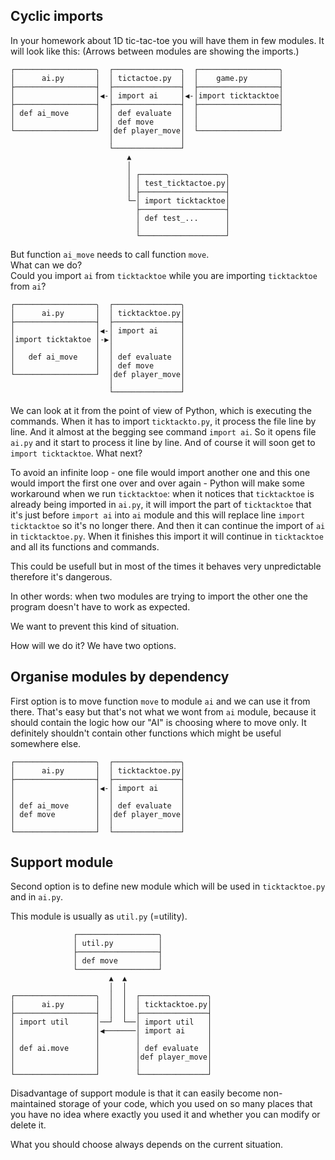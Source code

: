 ## Cyclic imports

In your homework about 1D tic-tac-toe you will have them in few modules.
It will look like this:
(Arrows between modules are showing the imports.)

```plain
┌──────────────────╮  ┌───────────────╮  ┌──────────────────╮ 
│      ai.py       │  │ tictactoe.py  │  │    game.py       │
├──────────────────┤  ├───────────────┤  ├──────────────────┤
│                  │◀-│ import ai     │◀-│import ticktacktoe│
├──────────────────┤  ├───────────────┤  ├──────────────────┤
│ def ai_move      │  │ def evaluate  │  │                  │
│                  │  │ def move      │  │                  │
└──────────────────┘  │def player_move│  └──────────────────┘
                      │               │
                      └───────────────┘
                          ▲
                          │
                          │ ┌───────────────────╮
                          │ │ test_ticktactoe.py│
                          │ ├───────────────────┤
                          └─│ import ticktacktoe│
                            ├───────────────────┤
                            │ def test_...      │
                            │                   │
                            └───────────────────┘
```

But function `ai_move` needs to call function `move`.<br>
What can we do?<br>
Could you import `ai` from `ticktacktoe` while you are importing `ticktacktoe` from `ai`?


```plain
┌──────────────────╮  ┌───────────────╮
│      ai.py       │  │ ticktacktoe.py│
├──────────────────┤  ├───────────────┤
│                  │◀-│ import ai     │
│import ticktaktoe │-▶│               │
│                  │  │               │
│   def ai_move    │  │ def evaluate  │
│                  │  │ def move      │
└──────────────────┘  │def player_move│
                      │               │
                      └───────────────┘  
```
We can look at it from the point of view of Python,
which is executing the commands.
When it has to import `ticktackto.py`, it process the file line by line.
And it almost at the begging see command `import ai`.
So it opens file `ai.py` and it start to process it line by line.
And of course it will soon get to `import ticktacktoe`. What next?

To avoid an infinite loop - one file would import another one and this one would import
the first one over and over again - 
Python will make some workaround when we run `ticktacktoe`:
when it notices that `ticktacktoe` is already being imported in `ai.py`,
it will import the part of `ticktacktoe` that it's just before `import ai` into `ai` module
and this will replace line `import ticktacktoe` so it's no longer there. And then it can continue the
import of `ai` in `ticktacktoe.py`.
When it finishes this import it will continue in `ticktacktoe` and all its functions and commands.

This could be usefull but in most of the times it behaves very unpredictable therefore it's dangerous.

In other words: when two modules are trying to import the other one
the program doesn't have to work as expected.

We want to prevent this kind of situation.

How will we do it? We have two options.


## Organise modules by dependency

First option is to move function `move` to module `ai` and we can use it from there.
That's easy but that's not what we wont from `ai` module, because it should contain
the logic how our "AI" is choosing where to move only.
It definitely shouldn't contain other functions which might be useful somewhere else.


```plain
┌──────────────────╮  ┌───────────────╮
│      ai.py       │  │ ticktacktoe.py│
├──────────────────┤  ├───────────────┤
│                  │◀-│ import ai     │
│                  │  │               │
│ def ai_move      │  │ def evaluate  │
│ def move         │  │def player_move│
│                  │  │               │
└──────────────────┘  └───────────────┘
```

## Support module

Second option is to define new module which will be used in
`ticktacktoe.py` and in `ai.py`.

This module is usually as `util.py` (=utility).


```plain
              ┌──────────────────╮
              │ util.py          │
              ├──────────────────┤
              │ def move         │
              └──────────────────┘
                      ▲  ▲
                      │  │
┌──────────────────╮  │  │  ┌───────────────╮
│      ai.py       │  │  │  │ ticktacktoe.py│
├──────────────────┤  │  │  ├───────────────┤
│ import util      │──┘  └──│ import util   │
│                  │◀───────│ import ai     │
│                  │        │               │
│ def ai.move      │        │ def evaluate  │
│                  │        │def player_move│
│                  │        │               │
└──────────────────┘        └───────────────┘
```

Disadvantage of support module is that it can easily 
become non-maintained storage of your code, which you used on so
many places that you have no idea where exactly you used it and whether 
you can modify or delete it.

What you should choose always depends on the current situation.

